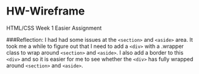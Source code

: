 # HW-Wireframe
HTML/CSS Week 1 Easier Assignment

###Reflection:
I had had some issues at the `<section>` and `<aside>` area. It took me a while to figure out that I need to add a `<div>` with a .wrapper class to wrap around `<section>` and `<aside>`. I also add a border to this `<div>` and so it is easier for me to see whether the `<div>` has fully wrapped around `<section>` and `<aside>`. 
